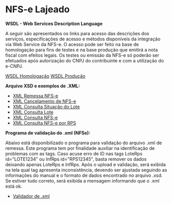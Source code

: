 # NFS-e Lajeado
<b>WSDL - Web Services Description Language</b>
 
  A seguir são apresentados os links para acesso das descrições dos serviços, especificações de acesso e métodos disponíveis da integração via Web Service da NFS-e. O acesso pode ser feito na base de homologação para fins de testes e na base produção que emitirá a nota fiscal com efeitos legais. Os testes ou emissão da NFS-e só poderão ser efetuados após autorização do CNPJ do contribuinte e com a utilização do e-CNPJ.

<a href="http://nfsehml.lajeado.rs.gov.br/thema-nfse/">WSDL Homologação</a>
<a href="http://nfse.lajeado.rs.gov.br/thema-nfse/">WSDL Produção</a>

<b>Arquivo XSD e exemplos de .XML: </b>
<ul>
	<li>
		<a href="https://wiki.thema.inf.br/wiki/help/xmlRemessaNfse">XML Remessa NFS-e</a>
	</li>
	<li>
		<a href="https://wiki.thema.inf.br/wiki/help/xmlCancelamento">XML Cancelamento de NFS-e</a>
	</li>
	<li>
		<a href="https://wiki.thema.inf.br/wiki/help/consultarSituacaoLoteRps">XML Consulta Situação do Lote</a>
	</li>
	<li>
		<a href="https://wiki.thema.inf.br/wiki/help/consultarLoteRps">XML Consulta Lote</a>
	</li>
	<li>
		<a href="https://wiki.thema.inf.br/wiki/help/consultarNfse">XML Consulta NFS-e</a>
	</li>
	<li>
		<a href="https://wiki.thema.inf.br/wiki/help/consultarNfsePorRps">XML Consulta NFS-e por RPS</a>
	</li>
</ul>

<b>Programa de validação do .xml (NFSe): </b>

  Abaixo está disponibilizado o programa para validação do arquivo .xml de remessa. Este programa tem por finalidade auxiliar na identificação de problemas com as tags. Caso acuse erro de ID nas tags LoteRps id="LOTE1234" ou InfRps id="RPS12345", basta remover os dados deixando apenas LoteRps e InfRps. Após o upload e validação, será exibida na tela qual tag apresenta inconsistência, devendo ser ajustada seguindo as informações do manual e o formato de dados encontrado no arquivo .xsd. Se estiver tudo correto, será exibida a mensagem informando que o .xml está ok.

<ul>
	<li>
		<a href="https://grp.lajeado.rs.gov.br/erp/acessoexterno/programaAcessoExterno.faces?codigo=670195">Validador de .xml</a>
	</li>
</ul>
